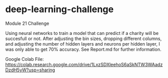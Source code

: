 # deep-learning-challenge
Module 21 Challenge

Using neural networks to train a model that can predict if a charity will be succesfull or not. After adjusting the bin sizes, dropping different columns, and adjusting the number of hidden layers and neurons per hidden layer, I was only able to get 70% accuracy. See Report.md for further information.

Google Colab File: https://colab.research.google.com/drive/1LxzSDXleehoS6aSkNTW3WAadzDzdH5yW?usp=sharing